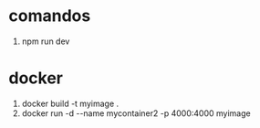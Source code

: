 # comandos

1. npm run dev

# docker

1. docker build -t myimage .
2. docker run -d --name mycontainer2 -p 4000:4000 myimage